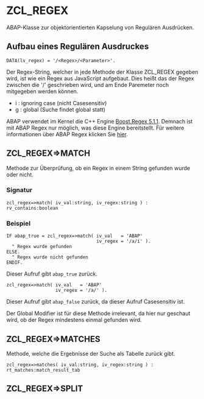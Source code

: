 # ZCL_REGEX
ABAP-Klasse zur objektorientierten Kapselung von Regulären Ausdrücken.

## Aufbau eines Regulären Ausdruckes

```abap
DATA(lv_regex) = '/<Regex>/<Parameter>'.
```
Der Regex-String, welcher in jede Methode der Klasse ZCL_REGEX gegeben wird, ist wie ein Regex aus JavaScript aufgebaut. Dies heißt das der Regex zwischen die '/' geschrieben wird, und am Ende Paremeter noch mitgegeben werden können.
* i : ignoring case (nicht Casesensitiv)
* g : global (Suche findet global statt)  

ABAP verwendet im Kernel die C++ Engine [Boost.Regex 5.1.1](https://www.boost.org/doc/libs/1_61_0/libs/regex/doc/html/index.html). Demnach ist mit ABAP Regex nur möglich, was diese Engine bereitstellt. Für weitere informationen über ABAP Regex klicken Sie [hier](https://help.sap.com/doc/abapdocu_751_index_htm/7.51/en-US/abenregular_expressions.htm).
## ZCL_REGEX=>MATCH
Methode zur Überprüfung, ob ein Regex in einem String gefunden wurde oder nicht.
### Signatur
```abap
zcl_regex=>match( iv_val:string, iv_regex:string ) : rv_contains:boolean
```

### Beispiel
```abap
IF abap_true = zcl_regex=>match( iv_val   = 'ABAP'
                                 iv_regex = '/a/i' ).
  " Regex wurde gefunden
ELSE.
  " Regex wurde nicht gefunden
ENDIF.
```
Dieser Aufruf gibt ```abap_true``` zurück.

```abap
zcl_regex=>match( iv_val   = 'ABAP'
                  iv_regex = '/a/' ).
```
Dieser Aufruf gibt ```abap_false``` zurück, da dieser Aufruf Casesensitiv ist.

Der Global Modifier ist für diese Methode irrelevant, da hier nur geschaut wird, ob der Regex mindestens einmal gefunden wird.

## ZCL_REGEX=>MATCHES
Methode, welche die Ergebnisse der Suche als Tabelle zurück gibt.
```abap
zcl_regex=>matches( iv_val:string, iv_regex:string ) : rt_matches:match_result_tab
```

## ZCL_REGEX=>SPLIT

```abap

```
